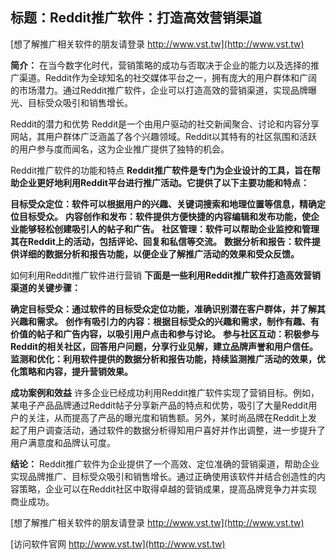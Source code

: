 ## **标题：Reddit推广软件：打造高效营销渠道**

[想了解推广相关软件的朋友请登录 http://www.vst.tw](http://www.vst.tw)

**简介：**
在当今数字化时代，营销策略的成功与否取决于企业的能力以及选择的推广渠道。Reddit作为全球知名的社交媒体平台之一，拥有庞大的用户群体和广阔的市场潜力。通过Reddit推广软件，企业可以打造高效的营销渠道，实现品牌曝光、目标受众吸引和销售增长。

Reddit的潜力和优势
Reddit是一个由用户驱动的社交新闻聚合、讨论和内容分享网站，其用户群体广泛涵盖了各个兴趣领域。Reddit以其特有的社区氛围和活跃的用户参与度而闻名，这为企业推广提供了独特的机会。

Reddit推广软件的功能和特点
**Reddit推广软件是专门为企业设计的工具，旨在帮助企业更好地利用Reddit平台进行推广活动。它提供了以下主要功能和特点：**

**目标受众定位：软件可以根据用户的兴趣、关键词搜索和地理位置等信息，精确定位目标受众。**
**内容创作和发布：软件提供方便快捷的内容编辑和发布功能，使企业能够轻松创建吸引人的帖子和广告。**
**社区管理：软件可以帮助企业监控和管理其在Reddit上的活动，包括评论、回复和私信等交流。**
**数据分析和报告：软件提供详细的数据分析和报告功能，以便企业了解推广活动的效果和受众反馈。**

如何利用Reddit推广软件进行营销
**下面是一些利用Reddit推广软件打造高效营销渠道的关键步骤：**

**确定目标受众：通过软件的目标受众定位功能，准确识别潜在客户群体，并了解其兴趣和需求。**
**创作有吸引力的内容：根据目标受众的兴趣和需求，制作有趣、有价值的帖子和广告内容，以吸引用户点击和参与讨论。**
**参与社区互动：积极参与Reddit的相关社区，回答用户问题，分享行业见解，建立品牌声誉和用户信任。**
**监测和优化：利用软件提供的数据分析和报告功能，持续监测推广活动的效果，优化策略和内容，提升营销效果。**

**成功案例和效益**
许多企业已经成功利用Reddit推广软件实现了营销目标。例如，某电子产品品牌通过Reddit帖子分享新产品的特点和优势，吸引了大量Reddit用户的关注，从而提高了产品的曝光度和销售额。另外，某时尚品牌在Reddit上发起了用户调查活动，通过软件的数据分析得知用户喜好并作出调整，进一步提升了用户满意度和品牌认可度。

**结论：**
Reddit推广软件为企业提供了一个高效、定位准确的营销渠道，帮助企业实现品牌推广、目标受众吸引和销售增长。通过正确使用该软件并结合创造性的内容策略，企业可以在Reddit社区中取得卓越的营销成果，提高品牌竞争力并实现商业成功。

[想了解推广相关软件的朋友请登录 http://www.vst.tw](http://www.vst.tw)


[访问软件官网 http://www.vst.tw](http://www.vst.tw)
